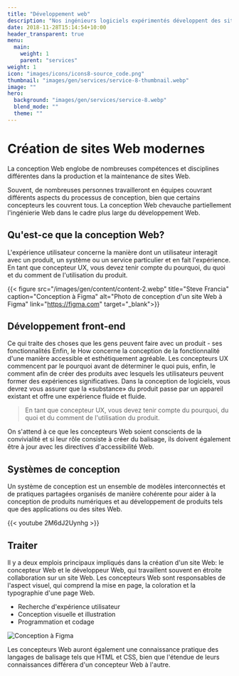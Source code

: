 ```yaml
---
title: "Développement web"
description: "Nos ingénieurs logiciels expérimentés développent des sites Web et des applications de bureau"
date: 2018-11-28T15:14:54+10:00
header_transparent: true
menu:
  main:
    weight: 1
    parent: "services"
weight: 1
icon: "images/icons/icons8-source_code.png"
thumbnail: "images/gen/services/service-8-thumbnail.webp"
image: ""
hero:
  background: "images/gen/services/service-8.webp"
  blend_mode: ""
  theme: ""
---
```


# Création de sites Web modernes

La conception Web englobe de nombreuses compétences et disciplines différentes dans la production et la maintenance de sites Web.

Souvent, de nombreuses personnes travailleront en équipes couvrant différents aspects du processus de conception, bien que certains concepteurs les couvrent tous. La conception Web chevauche partiellement l'ingénierie Web dans le cadre plus large du développement Web.

## Qu'est-ce que la conception Web?

L'expérience utilisateur concerne la manière dont un utilisateur interagit avec un produit, un système ou un service particulier et en fait l'expérience. En tant que concepteur UX, vous devez tenir compte du pourquoi, du quoi et du comment de l'utilisation du produit.

{{< figure src="/images/gen/content/content-2.webp" title="Steve Francia" caption="Conception à Figma" alt="Photo de conception d'un site Web à Figma" link="https://figma.com" target="_blank">}}

## Développement front-end

Ce qui traite des choses que les gens peuvent faire avec un produit - ses fonctionnalités Enfin, le How concerne la conception de la fonctionnalité d'une manière accessible et esthétiquement agréable. Les concepteurs UX commencent par le pourquoi avant de déterminer le quoi puis, enfin, le comment afin de créer des produits avec lesquels les utilisateurs peuvent former des expériences significatives. Dans la conception de logiciels, vous devrez vous assurer que la «substance» du produit passe par un appareil existant et offre une expérience fluide et fluide.

> En tant que concepteur UX, vous devez tenir compte du pourquoi, du quoi et du comment de l'utilisation du produit.

On s'attend à ce que les concepteurs Web soient conscients de la convivialité et si leur rôle consiste à créer du balisage, ils doivent également être à jour avec les directives d'accessibilité Web.

## Systèmes de conception

Un système de conception est un ensemble de modèles interconnectés et de pratiques partagées organisés de manière cohérente pour aider à la conception de produits numériques et au développement de produits tels que des applications ou des sites Web.

{{< youtube 2M6dJ2Uynhg >}}

## Traiter

Il y a deux emplois principaux impliqués dans la création d'un site Web: le concepteur Web et le développeur Web, qui travaillent souvent en étroite collaboration sur un site Web. Les concepteurs Web sont responsables de l'aspect visuel, qui comprend la mise en page, la coloration et la typographie d'une page Web.

- Recherche d'expérience utilisateur
- Conception visuelle et illustration
- Programmation et codage

![Conception à Figma](/images/gen/content/content-3.webp)

Les concepteurs Web auront également une connaissance pratique des langages de balisage tels que HTML et CSS, bien que l'étendue de leurs connaissances différera d'un concepteur Web à l'autre.
